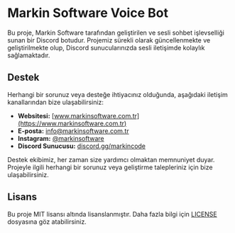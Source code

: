 # Markin Software Voice Bot

Bu proje, Markin Software tarafından geliştirilen ve sesli sohbet işlevselliği sunan bir Discord botudur. Projemiz sürekli olarak güncellenmekte ve geliştirilmekte olup, Discord sunucularınızda sesli iletişimde kolaylık sağlamaktadır.

## Destek

Herhangi bir sorunuz veya desteğe ihtiyacınız olduğunda, aşağıdaki iletişim kanallarından bize ulaşabilirsiniz:

- **Websitesi:** [www.markinsoftware.com.tr](https://www.markinsoftware.com.tr)
- **E-posta:** [info@markinsoftware.com.tr](mailto:info@markinsoftware.com.tr)
- **Instagram:** [@markinsoftware](https://www.instagram.com/markinsoftware)
- **Discord Sunucusu:** [discord.gg/markincode](https://discord.gg/markincode)

Destek ekibimiz, her zaman size yardımcı olmaktan memnuniyet duyar. Projeyle ilgili herhangi bir sorunuz veya geliştirme talepleriniz için bize ulaşabilirsiniz.

## Lisans

Bu proje MIT lisansı altında lisanslanmıştır. Daha fazla bilgi için [LICENSE](LICENSE) dosyasına göz atabilirsiniz.
